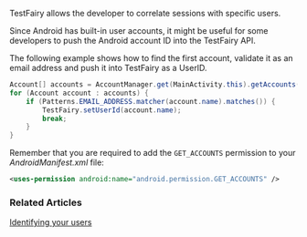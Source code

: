 TestFairy allows the developer to correlate sessions with specific users.

Since Android has built-in user accounts, it might be useful for some developers to push the Android account ID into the TestFairy API.

The following example shows how to find the first account, validate it as an email address and push it into TestFairy as a UserID.

```java
Account[] accounts = AccountManager.get(MainActivity.this).getAccounts();
for (Account account : accounts) {
	if (Patterns.EMAIL_ADDRESS.matcher(account.name).matches()) {
		TestFairy.setUserId(account.name);
		break;
	}
}
```

Remember that you are required to add the `GET_ACCOUNTS` permission to your *AndroidManifest.xml* file:
```xml
<uses-permission android:name="android.permission.GET_ACCOUNTS" />
```

### Related Articles
[Identifying your users](https://docs.testfairy.com/SDK/Identifying_Your_Users.html)
